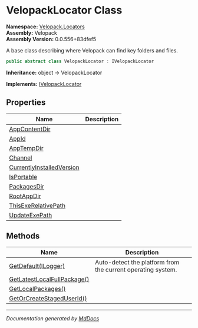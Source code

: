 ﻿<!--  
  <auto-generated>   
    The contents of this file were generated by a tool.  
    Changes to this file may be list if the file is regenerated  
  </auto-generated>   
-->

# VelopackLocator Class

**Namespace:** [Velopack.Locators](../index.md)  
**Assembly:** Velopack  
**Assembly Version:** 0.0.556+83dfef5

A base class describing where Velopack can find key folders and files.

```csharp
public abstract class VelopackLocator : IVelopackLocator
```

**Inheritance:** object → VelopackLocator

**Implements:** [IVelopackLocator](../IVelopackLocator/index.md)

## Properties

| Name                                                                 | Description |
| -------------------------------------------------------------------- | ----------- |
| [AppContentDir](properties/AppContentDir.md)                         |             |
| [AppId](properties/AppId.md)                                         |             |
| [AppTempDir](properties/AppTempDir.md)                               |             |
| [Channel](properties/Channel.md)                                     |             |
| [CurrentlyInstalledVersion](properties/CurrentlyInstalledVersion.md) |             |
| [IsPortable](properties/IsPortable.md)                               |             |
| [PackagesDir](properties/PackagesDir.md)                             |             |
| [RootAppDir](properties/RootAppDir.md)                               |             |
| [ThisExeRelativePath](properties/ThisExeRelativePath.md)             |             |
| [UpdateExePath](properties/UpdateExePath.md)                         |             |

## Methods

| Name                                                                | Description                                                  |
| ------------------------------------------------------------------- | ------------------------------------------------------------ |
| [GetDefault(ILogger)](methods/GetDefault.md)                        | Auto\-detect the platform from the current operating system. |
| [GetLatestLocalFullPackage()](methods/GetLatestLocalFullPackage.md) |                                                              |
| [GetLocalPackages()](methods/GetLocalPackages.md)                   |                                                              |
| [GetOrCreateStagedUserId()](methods/GetOrCreateStagedUserId.md)     |                                                              |

___

*Documentation generated by [MdDocs](https://github.com/ap0llo/mddocs)*
